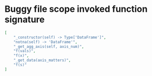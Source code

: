 # Buggy file scope invoked function signature

```json
[
    "_constructor(self) -> Type['DataFrame']",
    "notna(self) -> 'DataFrame'",
    "_get_agg_axis(self, axis_num)",
    "f(vals)",
    "f(x)",
    "_get_data(axis_matters)",
    "f(s)"
]
```
